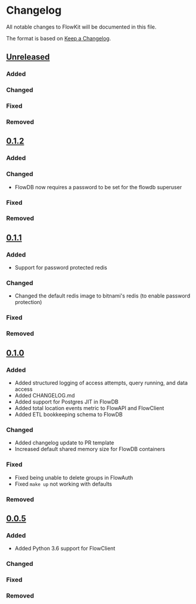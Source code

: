 # Changelog
All notable changes to FlowKit will be documented in this file.

The format is based on [Keep a Changelog](https://keepachangelog.com/en/1.0.0/).

## [Unreleased]
### Added

### Changed

### Fixed

### Removed

## [0.1.2]
### Added

### Changed
- FlowDB now requires a password to be set for the flowdb superuser

### Fixed

### Removed

## [0.1.1]
### Added
- Support for password protected redis

### Changed
- Changed the default redis image to bitnami's redis (to enable password protection)

### Fixed

### Removed

## [0.1.0]
### Added
- Added structured logging of access attempts, query running, and data access
- Added CHANGELOG.md
- Added support for Postgres JIT in FlowDB
- Added total location events metric to FlowAPI and FlowClient
- Added ETL bookkeeping schema to FlowDB

### Changed
- Added changelog update to PR template
- Increased default shared memory size for FlowDB containers

### Fixed
- Fixed being unable to delete groups in FlowAuth
- Fixed `make up` not working with defaults

### Removed

## [0.0.5]
### Added
- Added Python 3.6 support for FlowClient

### Changed

### Fixed

### Removed


[Unreleased]: https://github.com/Flowminder/FlowKit/compare/0.1.2...master
[0.1.2]: https://github.com/Flowminder/FlowKit/compare/0.1.1...0.1.2
[0.1.1]: https://github.com/Flowminder/FlowKit/compare/0.1.0...0.1.1
[0.1.0]: https://github.com/Flowminder/FlowKit/compare/0.0.5...0.1.0
[0.0.5]: https://github.com/Flowminder/FlowKit/compare/0.0.4...0.0.5
